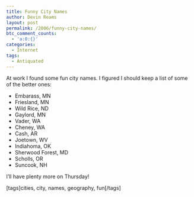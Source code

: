 ```yaml
---
title: Funny City Names
author: Devin Reams
layout: post
permalink: /2006/funny-city-names/
btc_comment_counts:
  - 'a:0:{}'
categories:
  - Internet
tags:
  - Antiquated
---
```

At work I found some fun city names. I figured I should keep a list of some of the better ones:

*   Embarass, MN
*   Friesland, MN
*   Wild Rice, ND
*   Gaylord, MN
*   Vader, WA
*   Cheney, WA
*   Cash, AR
*   Joetown, WV
*   Indiahoma, OK
*   Sherwood Forest, MD
*   Scholls, OR
*   Suncook, NH

I&#8217;ll have plenty more on Thursday!

[tags]cities, city, names, geography, fun[/tags]